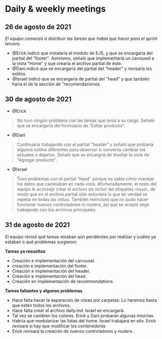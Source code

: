 # Daily & weekly meetings

## 26 de agosto de 2021

*El equipo comenzó a distribuir las tareas que había que hacer para el sprint tercero.*


* @Erick indicó que instalaría el módulo de EJS, y que se encargaría del partial del "footer". Asimismo, señaló que implementaría un carrousel a la vista "Home" y que crearía el archivo partial de éste. 
* @Dani indicó que se encargaría del partial del "header" y revisaría los estilos. 
* @Israel indicó que se encargaría de partial del "head" y que también haría el de la sección de "recomendaciones.


## 30 de agosto de 2021

* @Erick
>No tuvo ningún problema con las tareas que tenía a su cargo. Señaló que se encargaría del formulario
de "Editar producto".

* @Dani
>Continuaría trabajando con el partial "header" y señaló que probaría algunos
estilos diferentes para observar si convenía cambiar los actuales o dejarlos.
Señaló que se encargría de diseñar la vista de "Agregar producto".

* @Israel
>Tuvo problemas con el partial "head" porque no sabía cómo manejar los datos 
que cambiaban en cada vista. Afortunadamente, el resto del equipo le aconsejó
crear el archivo sin incluir las etiquetas `<head>`, de modo que en el archivo 
partial sólo estuviera lo que en verdad se repetía en todas las vistas.
También mencionó que no pudo hacer funcionar nuevos controladores ni routers, así 
que se aceptó segir trabajando con los archivos principales. 

## 31 de agosto de 2021

El equipo revisó qué tareas estaban aún pendientes por realizar y cuáles ya estaban o 
qué problemas surgieron:

**Tareas ya resueltas**
* Creación e implementación del carrousel.
* creación e implementación del footer.
* Creación e implementación del header.
* Creación e implementación del head.
* Creación en implementación de recommendations. 

**Tareas faltantes y algunos problemas**
* Hace falta hacer la separación de vistas por carpetas: Lo haremos hasta que estén todos los archivos. 
* Hace falta crear el archivo daily.md. Israel se encargará.
* Tal vez se cambien los colores. Erick y Dani probaran algunas mezclas.
* Habría que modularizar las listas del home. Israel trabajará en ello. Erick revisará si hay que modificar los contenedores
* Erick revisará la creación de nuevos controladores y routers. 

